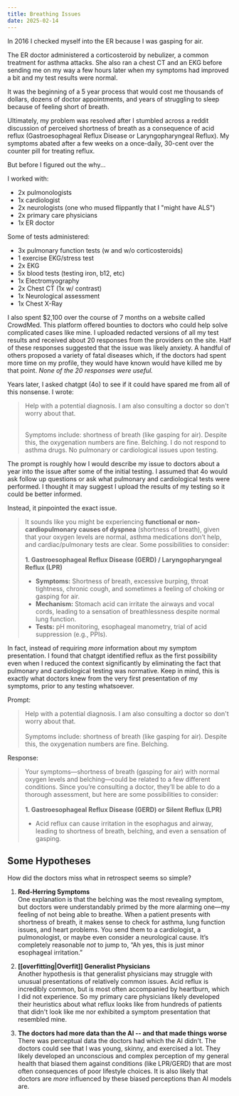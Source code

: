 ```yaml
---
title: Breathing Issues
date: 2025-02-14
---
```

In 2016 I checked myself into the ER because I was gasping for air. 

The ER doctor administered a corticosteroid by nebulizer, a common treatment for asthma attacks. She also ran a chest CT and an EKG before sending me on my way a few hours later when my symptoms had improved a bit and my test results were normal. 

It was the beginning of a 5 year process that would cost me thousands of dollars, dozens of doctor appointments, and years of struggling to sleep because of feeling short of breath. 

Ultimately, my problem was resolved after I stumbled across a reddit discussion of perceived shortness of breath as a consequence of acid reflux (Gastroesophageal Reflux Disease or Laryngopharyngeal Reflux). My symptoms abated after a few weeks on a once-daily, 30-cent over the counter pill for treating reflux. 

But before I figured out the why...

I worked with:
- 2x pulmonologists
- 1x cardiologist
- 2x neurologists (one who mused flippantly that I "might have ALS")
- 2x primary care physicians
- 1x ER doctor

Some of tests administered:
- 3x pulmonary function tests (w and w/o corticosteroids)
- 1 exercise EKG/stress test
- 2x EKG
- 5x blood tests (testing iron, b12, etc)
- 1x Electromyography
- 2x Chest CT (1x w/ contrast)
- 1x Neurological assessment
- 1x Chest X-Ray

I also spent $2,100 over the course of 7 months on a website called CrowdMed. This platform offered bounties to doctors who could help solve complicated cases like mine. I uploaded redacted versions of all my test results and received about 20 responses from the providers on the site. Half of these responses suggested that the issue was likely anxiety. A handful of others proposed a variety of fatal diseases which, if the doctors had spent more time on my profile, they would have known would have killed me by that point. *None of the 20 responses were useful.*

Years later, I asked chatgpt (4o) to see if it could have spared me from all of this nonsense. I wrote:

>Help with a potential diagnosis. I am also consulting a doctor so don't worry about that.
>
><br>
>Symptoms include: shortness of breath (like gasping for air). Despite this, the oxygenation numbers are fine. Belching. I do not respond to asthma drugs. No pulmonary or cardiological issues upon testing.

The prompt is roughly how I would describe my issue to doctors about a year into the issue after some of the initial testing. I assumed that 4o would ask follow up questions or ask what pulmonary and cardiological tests were performed. I thought it may suggest I upload the results of my testing so it could be better informed.

Instead, it pinpointed the exact issue.

> It sounds like you might be experiencing **functional or non-cardiopulmonary causes of dyspnea** (shortness of breath), given that your oxygen levels are normal, asthma medications don’t help, and cardiac/pulmonary tests are clear. Some possibilities to consider:<br><br>**1. Gastroesophageal Reflux Disease (GERD) / Laryngopharyngeal Reflux (LPR)**<br>
>-  **Symptoms:** Shortness of breath, excessive burping, throat tightness, chronic cough, and sometimes a feeling of choking or gasping for air.<br>
>- **Mechanism:** Stomach acid can irritate the airways and vocal cords, leading to a sensation of breathlessness despite normal lung function.<br>
>-  **Tests:** pH monitoring, esophageal manometry, trial of acid suppression (e.g., PPIs).

In fact, instead of requiring *more* information about my symptom presentation. I found that chatgpt identified reflux as the first possibility even when I reduced the context significantly by eliminating the fact that pulmonary and cardiological testing was normative. Keep in mind, this is exactly what doctors knew from the very first presentation of my symptoms, prior to any testing whatsoever.

Prompt:

> Help with a potential diagnosis. I am also consulting a doctor so don't worry about that.
> <br><br>
> Symptoms include: shortness of breath (like gasping for air). Despite this, the oxygenation numbers are fine. Belching.

Response:

> Your symptoms—shortness of breath (gasping for air) with normal oxygen levels and belching—could be related to a few different conditions. Since you’re consulting a doctor, they’ll be able to do a thorough assessment, but here are some possibilities to consider:
> <br><br>
> **1. Gastroesophageal Reflux Disease (GERD) or Silent Reflux (LPR)**<br>
>- Acid reflux can cause irritation in the esophagus and airway, leading to shortness of breath, belching, and even a sensation of gasping.

## Some Hypotheses 

How did the doctors miss what in retrospect seems so simple? 

1. **Red-Herring Symptoms** <br>
	One explanation is that the belching was the most revealing symptom, but doctors were understandably primed by the more alarming one—my feeling of not being able to breathe. When a patient presents with shortness of breath, it makes sense to check for asthma, lung function issues, and heart problems. You send them to a cardiologist, a pulmonologist, or maybe even consider a neurological cause. It’s completely reasonable _not_ to jump to, “Ah yes, this is just minor esophageal irritation.”

2. **[[overfitting|Overfit]] Generalist Physicians** <br>
	Another hypothesis is that generalist physicians may struggle with unusual presentations of relatively common issues. Acid reflux is incredibly common, but is most often accompanied by heartburn, which I did not experience. So my primary care physicians likely developed their heuristics about what reflux looks like from hundreds of patients that didn't look like me nor exhibited a symptom presentation that resembled mine. 

3. **The doctors had more data than the AI -- and that made things worse** <br>
	There was perceptual data the doctors had which the AI didn't. The doctors could see that I was young, skinny, and exercised a lot. They likely developed an unconscious and complex perception of my general health that biased them against conditions (like LPR/GERD) that are most often consequences of poor lifestyle choices. It is also likely that doctors are *more* influenced by these biased perceptions than AI models are.





